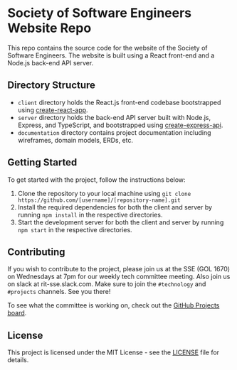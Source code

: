 # Society of Software Engineers Website Repo

This repo contains the source code for the website of the Society of Software Engineers. The website is built using a React front-end and a Node.js back-end API server.

## Directory Structure

- `client` directory holds the React.js front-end codebase bootstrapped using [create-react-app](https://create-react-app.dev/).
- `server` directory holds the back-end API server built with Node.js, Express, and TypeScript, and bootstrapped using [create-express-api](https://www.npmjs.com/package/create-express-api).
- `documentation` directory contains project documentation including wireframes, domain models, ERDs, etc.

## Getting Started

To get started with the project, follow the instructions below:

1. Clone the repository to your local machine using `git clone https://github.com/[username]/[repository-name].git`
2. Install the required dependencies for both the client and server by running `npm install` in the respective directories.
3. Start the development server for both the client and server by running `npm start` in the respective directories.

## Contributing

If you wish to contribute to the project, please join us at the SSE (GOL 1670) on Wednesdays at 7pm for our weekly tech committee meeting. Also join us on slack at rit-sse.slack.com. Make sure to join the `#technology` and `#projects` channels. See you there!

To see what the committee is working on, check out the [GitHub Projects board](https://github.com/orgs/rit-sse/projects/2/views/10).

## License

This project is licensed under the MIT License - see the [LICENSE](LICENSE) file for details.
